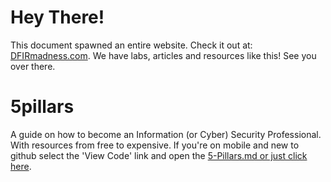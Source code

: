 # Hey There!
This document spawned an entire website. Check it out at: [DFIRmadness.com](https://dfirmadness.com). We have labs, articles and resources like this! See you over there.

# 5pillars
A guide on how to become an Information (or Cyber) Security Professional.  With resources from free to expensive. If you're on mobile and new to github select the 'View Code' link and open the [5-Pillars.md or just click here](https://github.com/ED-209-MK7/5pillars/blob/master/5-Pillars.md).
